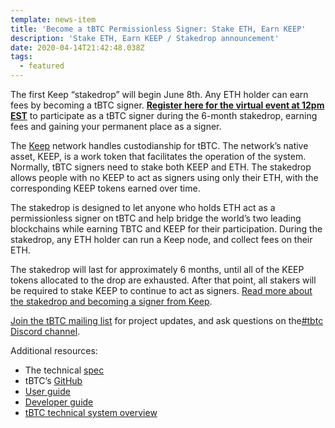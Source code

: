 ```yaml
---
template: news-item
title: 'Become a tBTC Permissionless Signer: Stake ETH, Earn KEEP'
description: 'Stake ETH, Earn KEEP / Stakedrop announcement'
date: 2020-04-14T21:42:48.038Z
tags:
  - featured
---
```

The first Keep “stakedrop” will begin June 8th. Any ETH holder can earn fees by becoming a tBTC signer. **[Register here for the virtual event at 12pm EST](https://www.crowdcast.io/e/keep-stakedrop---live/register)** to participate as a tBTC signer during the 6-month stakedrop, earning fees and gaining your permanent place as a signer.

The [Keep](https://keep.network/) network handles custodianship for tBTC. The network’s native asset, KEEP, is a work token that facilitates the operation of the system. Normally, tBTC signers need to stake both KEEP and ETH. The stakedrop allows people with no KEEP to act as signers using only their ETH, with the corresponding KEEP tokens earned over time.

The stakedrop is designed to let anyone who holds ETH act as a permissionless signer on tBTC and help bridge the world’s two leading blockchains while earning TBTC and KEEP for their participation. During the stakedrop, any ETH holder can run a Keep node, and collect fees on their ETH.

The stakedrop will last for approximately 6 months, until all of the KEEP tokens allocated to the drop are exhausted. After that point, all stakers will be required to stake KEEP to continue to act as signers. [Read more about the stakedrop and becoming a signer from Keep](https://blog.keep.network/how-to-get-keep-stake-eth-42252ee11863).

[Join the tBTC mailing list](https://tbtc.network/#mailing-list) for project updates, and ask questions on the[\#tbtc Discord channel](https://discord.gg/wYezN7v).

Additional resources:

* The technical [spec](http://docs.keep.network/tbtc/index.pdf)
* tBTC’s [GitHub](https://github.com/keep-network/tbtc)
* [User guide](https://tbtc.network/developers/how-to-use-the-tbtc-dapp)
* [Developer guide](https://tbtc.network/developers/how-to-integrate-tbtc-into-your-defi-dapp)
* [tBTC technical system overview](https://tbtc.network/developers/tbtc-technical-system-overview)
